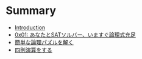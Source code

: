 # Summary

* [Introduction](README.md)
* [0x01: あなたとSATソルバー、いますぐ論理式充足](chapter1.md)
* [簡単な論理パズルを解く](chapter2.md)
* [四則演算をする](chapter3.md)

